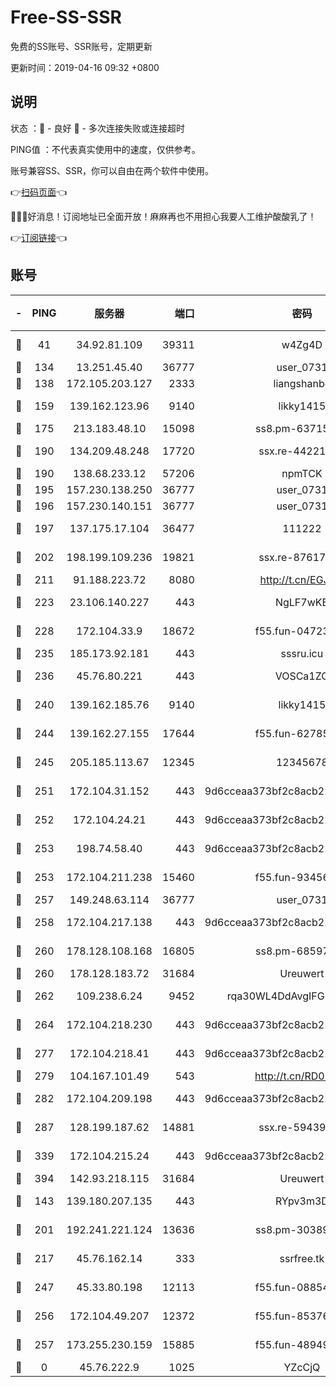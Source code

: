 # Free-SS-SSR

免费的SS账号、SSR账号，定期更新

更新时间：2019-04-16 09:32 +0800

## 说明

状态     ：🙂 - 良好 🙁 - 多次连接失败或连接超时

PING值   ：不代表真实使用中的速度，仅供参考。

账号兼容SS、SSR，你可以自由在两个软件中使用。

👉[扫码页面](https://liesauer.github.io/Free-SS-SSR/)👈

🎉🎉🎉好消息！订阅地址已全面开放！麻麻再也不用担心我要人工维护酸酸乳了！

👉[订阅链接](https://www.liesauer.net/yogurt/subscribe?ACCESS_TOKEN=DAYxR3mMaZAsaqUb)👈

## 账号

|-|PING|服务器|端口|密码|加密方式|区域|
|:----:|:----:|:-----:|-----:|:----:|:----:|:----:|
|🙂|41|34.92.81.109|39311|w4Zg4D|chacha20-ietf|US|
|🙂|134|13.251.45.40|36777|user_0731|chacha20|SG|
|🙂|138|172.105.203.127|2333|liangshanbo|chacha20|JP|
|🙂|159|139.162.123.96|9140|likky1415|aes-256-cfb|JP|
|🙂|175|213.183.48.10|15098|ss8.pm-63715751|rc4-md5|RU|
|🙂|190|134.209.48.248|17720|ssx.re-44221085|aes-256-cfb|US|
|🙂|190|138.68.233.12|57206|npmTCK|rc4-md5|US|
|🙂|195|157.230.138.250|36777|user_0731|chacha20|US|
|🙂|196|157.230.140.151|36777|user_0731|chacha20|US|
|🙂|197|137.175.17.104|36477|111222|aes-256-cfb|US|
|🙂|202|198.199.109.236|19821|ssx.re-87617585|aes-256-cfb|US|
|🙂|211|91.188.223.72|8080|http://t.cn/EGJIyrl|rc4-md5|RU|
|🙂|223|23.106.140.227|443|NgLF7wKB|aes-256-cfb|US|
|🙂|228|172.104.33.9|18672|f55.fun-04723964|aes-256-cfb|SG|
|🙂|235|185.173.92.181|443|sssru.icu|rc4-md5|RU|
|🙂|236|45.76.80.221|443|VOSCa1ZG|aes-256-cfb|DE|
|🙂|240|139.162.185.76|9140|likky1415|aes-256-cfb|DE|
|🙂|244|139.162.27.155|17644|f55.fun-62785557|aes-256-cfb|SG|
|🙂|245|205.185.113.67|12345|12345678|aes-256-cfb|US|
|🙂|251|172.104.31.152|443|9d6cceaa373bf2c8acb22e60b6a58be6|aes-256-cfb|US|
|🙂|252|172.104.24.21|443|9d6cceaa373bf2c8acb22e60b6a58be6|aes-256-cfb|US|
|🙂|253|198.74.58.40|443|9d6cceaa373bf2c8acb22e60b6a58be6|aes-256-cfb|US|
|🙂|253|172.104.211.238|15460|f55.fun-93456939|aes-256-cfb|US|
|🙂|257|149.248.63.114|36777|user_0731|chacha20|CA|
|🙂|258|172.104.217.138|443|9d6cceaa373bf2c8acb22e60b6a58be6|aes-256-cfb|US|
|🙂|260|178.128.108.168|16805|ss8.pm-68597133|aes-256-cfb|SG|
|🙂|260|178.128.183.72|31684|Ureuwert|chacha20|US|
|🙂|262|109.238.6.24|9452|rqa30WL4DdAvgIFG6Fs3znzTa|aes-256-cfb|FR|
|🙂|264|172.104.218.230|443|9d6cceaa373bf2c8acb22e60b6a58be6|aes-256-cfb|US|
|🙂|277|172.104.218.41|443|9d6cceaa373bf2c8acb22e60b6a58be6|aes-256-cfb|US|
|🙂|279|104.167.101.49|543|http://t.cn/RD0D7sx|rc4-md5|CA|
|🙂|282|172.104.209.198|443|9d6cceaa373bf2c8acb22e60b6a58be6|aes-256-cfb|US|
|🙂|287|128.199.187.62|14881|ssx.re-59439256|aes-256-cfb|SG|
|🙂|339|172.104.215.24|443|9d6cceaa373bf2c8acb22e60b6a58be6|aes-256-cfb|US|
|🙂|394|142.93.218.115|31684|Ureuwert|chacha20|IN|
|🙂|143|139.180.207.135|443|RYpv3m3D|aes-256-cfb|JP|
|🙂|201|192.241.221.124|13636|ss8.pm-30389881|aes-256-cfb|US|
|🙂|217|45.76.162.14|333|ssrfree.tk|aes-256-cfb|SG|
|🙂|247|45.33.80.198|12113|f55.fun-08854609|aes-256-cfb|US|
|🙂|256|172.104.49.207|12372|f55.fun-85376024|aes-256-cfb|SG|
|🙂|257|173.255.230.159|15885|f55.fun-48949694|aes-256-cfb|US|
|🙁|0|45.76.222.9|1025|YZcCjQ|rc4-md5|JP|
